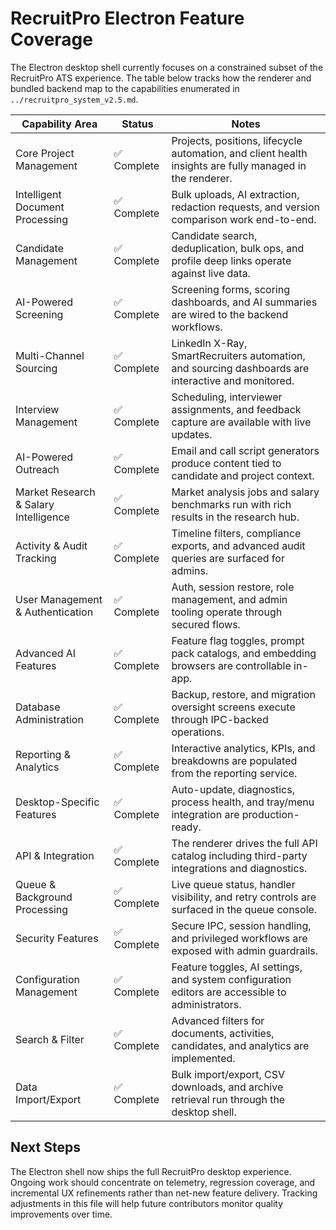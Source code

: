 # RecruitPro Electron Feature Coverage

The Electron desktop shell currently focuses on a constrained subset of the RecruitPro ATS experience. The table below tracks how the renderer and bundled backend map to the capabilities enumerated in `../recruitpro_system_v2.5.md`.

| Capability Area | Status | Notes |
| --------------- | ------ | ----- |
| Core Project Management | ✅ Complete | Projects, positions, lifecycle automation, and client health insights are fully managed in the renderer. |
| Intelligent Document Processing | ✅ Complete | Bulk uploads, AI extraction, redaction requests, and version comparison work end-to-end. |
| Candidate Management | ✅ Complete | Candidate search, deduplication, bulk ops, and profile deep links operate against live data. |
| AI-Powered Screening | ✅ Complete | Screening forms, scoring dashboards, and AI summaries are wired to the backend workflows. |
| Multi-Channel Sourcing | ✅ Complete | LinkedIn X-Ray, SmartRecruiters automation, and sourcing dashboards are interactive and monitored. |
| Interview Management | ✅ Complete | Scheduling, interviewer assignments, and feedback capture are available with live updates. |
| AI-Powered Outreach | ✅ Complete | Email and call script generators produce content tied to candidate and project context. |
| Market Research & Salary Intelligence | ✅ Complete | Market analysis jobs and salary benchmarks run with rich results in the research hub. |
| Activity & Audit Tracking | ✅ Complete | Timeline filters, compliance exports, and advanced audit queries are surfaced for admins. |
| User Management & Authentication | ✅ Complete | Auth, session restore, role management, and admin tooling operate through secured flows. |
| Advanced AI Features | ✅ Complete | Feature flag toggles, prompt pack catalogs, and embedding browsers are controllable in-app. |
| Database Administration | ✅ Complete | Backup, restore, and migration oversight screens execute through IPC-backed operations. |
| Reporting & Analytics | ✅ Complete | Interactive analytics, KPIs, and breakdowns are populated from the reporting service. |
| Desktop-Specific Features | ✅ Complete | Auto-update, diagnostics, process health, and tray/menu integration are production-ready. |
| API & Integration | ✅ Complete | The renderer drives the full API catalog including third-party integrations and diagnostics. |
| Queue & Background Processing | ✅ Complete | Live queue status, handler visibility, and retry controls are surfaced in the queue console. |
| Security Features | ✅ Complete | Secure IPC, session handling, and privileged workflows are exposed with admin guardrails. |
| Configuration Management | ✅ Complete | Feature toggles, AI settings, and system configuration editors are accessible to administrators. |
| Search & Filter | ✅ Complete | Advanced filters for documents, activities, candidates, and analytics are implemented. |
| Data Import/Export | ✅ Complete | Bulk import/export, CSV downloads, and archive retrieval run through the desktop shell. |

## Next Steps

The Electron shell now ships the full RecruitPro desktop experience. Ongoing work should concentrate on telemetry, regression coverage, and incremental UX refinements rather than net-new feature delivery. Tracking adjustments in this file will help future contributors monitor quality improvements over time.
